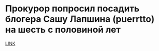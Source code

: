 # Прокурор попросил посадить блогера Сашу Лапшина (puerrtto) на шесть с половиной лет



[LINK](https://varlamov.ru/2466814.html)